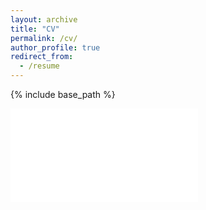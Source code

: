 ```yaml
---
layout: archive
title: "CV"
permalink: /cv/
author_profile: true
redirect_from:
  - /resume
---
```


{% include base_path %}


<object data="images/craig_cv_20180109.pdf" type="application/pdf">
        <embed src="images/craig_cv_20180109.pdf" type="application/pdf" />
</object>

